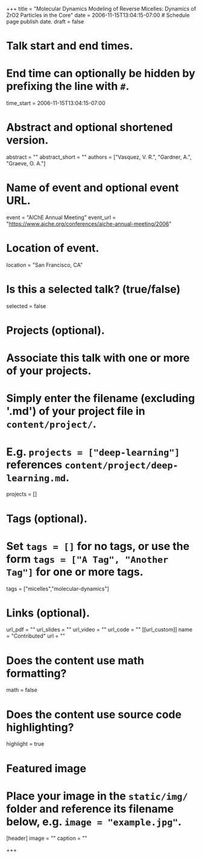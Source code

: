 +++
title = "Molecular Dynamics Modeling of Reverse Micelles: Dynamics of ZrO2 Particles in the Core"
date = 2006-11-15T13:04:15-07:00  # Schedule page publish date.
draft = false

# Talk start and end times.
#   End time can optionally be hidden by prefixing the line with `#`.
time_start = 2006-11-15T13:04:15-07:00


# Abstract and optional shortened version.
abstract = ""
abstract_short = ""
authors = ["Vasquez, V. R.", "Gardner, A.", "Graeve, O. A."]
# Name of event and optional event URL.
event = "AIChE Annual Meeting"
event_url = "https://www.aiche.org/conferences/aiche-annual-meeting/2006"

# Location of event.
location = "San Francisco, CA"

# Is this a selected talk? (true/false)
selected = false

# Projects (optional).
#   Associate this talk with one or more of your projects.
#   Simply enter the filename (excluding '.md') of your project file in `content/project/`.
#   E.g. `projects = ["deep-learning"]` references `content/project/deep-learning.md`.
projects = []

# Tags (optional).
#   Set `tags = []` for no tags, or use the form `tags = ["A Tag", "Another Tag"]` for one or more tags.
tags = ["micelles","molecular-dynamics"]

# Links (optional).
url_pdf = ""
url_slides = ""
url_video = ""
url_code = ""
[[url_custom]]
    name = "Contributed"
    url = ""

# Does the content use math formatting?
math = false

# Does the content use source code highlighting?
highlight = true

# Featured image
# Place your image in the `static/img/` folder and reference its filename below, e.g. `image = "example.jpg"`.
[header]
image = ""
caption = ""

+++
